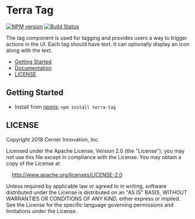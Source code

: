 # Terra Tag


[![NPM version](https://badgen.net/npm/v/terra-tag)](https://www.npmjs.org/package/terra-tag)
[![Build Status](https://badgen.net/travis/cerner/terra-core)](https://travis-ci.org/cerner/terra-core)

The tag component is used for tagging and provides users a way to trigger actions in the UI. Each tag should have text.
It can optionally display an icon along with the text.

- [Getting Started](#getting-started)
- [Documentation](https://github.com/cerner/terra-core/tree/master/packages/terra-tag/docs)
- [LICENSE](#license)

## Getting Started

- Install from [npmjs](https://www.npmjs.com): `npm install terra-tag`

## LICENSE

Copyright 2018 Cerner Innovation, Inc.

Licensed under the Apache License, Version 2.0 (the "License"); you may not use this file except in compliance with the License. You may obtain a copy of the License at

&nbsp;&nbsp;&nbsp;&nbsp;http://www.apache.org/licenses/LICENSE-2.0

Unless required by applicable law or agreed to in writing, software distributed under the License is distributed on an "AS IS" BASIS, WITHOUT WARRANTIES OR CONDITIONS OF ANY KIND, either express or implied. See the License for the specific language governing permissions and limitations under the License.
